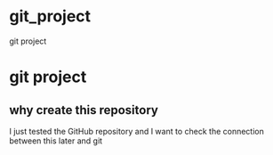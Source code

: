 # git_project
git project 
<h1>git project</h1>
  <h2> why create this repository</h2>
  <p> I just tested the GitHub repository and I want to check the connection between this later and git</p>
